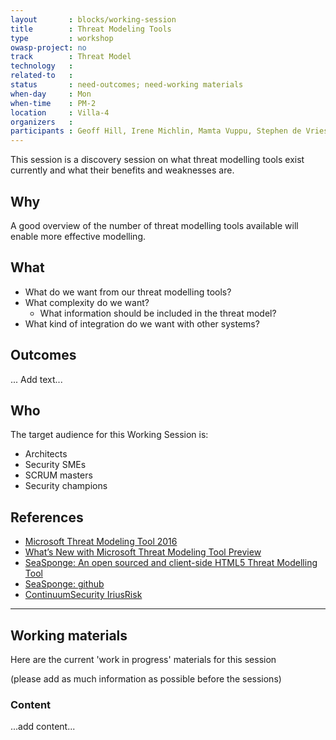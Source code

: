 ```yaml
---
layout       : blocks/working-session
title        : Threat Modeling Tools
type         : workshop
owasp-project: no
track        : Threat Model
technology   :
related-to   :
status       : need-outcomes; need-working materials
when-day     : Mon
when-time    : PM-2
location     : Villa-4
organizers   :
participants : Geoff Hill, Irene Michlin, Mamta Vuppu, Stephen de Vries, Johan Peeters, Duncan Hurwood, Viktor Lindström, Christian Martorella
---
```


This session is a discovery session on what threat modelling tools exist currently and what their benefits and weaknesses are.

## Why

A good overview of the number of threat modelling tools available will enable more effective modelling.

## What

- What do we want from our threat modelling tools?
- What complexity do we want?
   - What information should be included in the threat model?
- What kind of integration do we want with other systems?

## Outcomes

... Add text...

## Who

The target audience for this Working Session is:

* Architects
* Security SMEs
* SCRUM masters
* Security champions

## References

- [Microsoft Threat Modeling Tool 2016](https://www.microsoft.com/en-us/download/details.aspx?id=49168)
- [What’s New with Microsoft Threat Modeling Tool  Preview](https://blogs.msdn.microsoft.com/secdevblog/2017/04/21/whats-new-with-microsoft-threat-modeling-tool-preview/)
- [SeaSponge: An open sourced and client-side HTML5 Threat Modelling Tool](https://mozilla.github.io/seasponge/)
- [SeaSponge: github](https://github.com/mozilla/seasponge)
- [ContinuumSecurity IriusRisk](https://www.continuumsecurity.net/threat-modeling-tool/)

--- 

## Working materials

Here are the current 'work in progress' materials for this session 

(please add as much information as possible before the sessions)

### Content

...add content...

